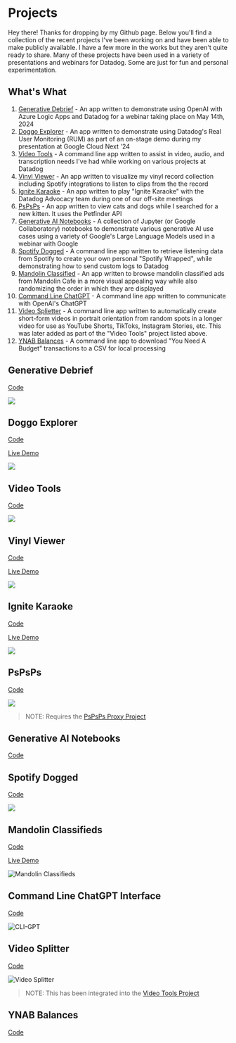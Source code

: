 # Projects
Hey there! Thanks for dropping by my Github page. Below you'll find a collection of the recent projects I've been working on and have been able to make publicly available. I have a few more in the works but they aren't quite ready to share. Many of these projects have been used in a variety of presentations and webinars for Datadog. Some are just for fun and personal experimentation. 

## What's What
1. [Generative Debrief](https://github.com/jasonhand/jasonhand/blob/main/README.md#generative-debrief) - An app written to demonstrate using OpenAI with Azure Logic Apps and Datadog for a webinar taking place on May 14th, 2024
2. [Doggo Explorer](https://github.com/jasonhand/jasonhand#doggo-explorer) - An app written to demonstrate using Datadog's Real User Monitoring (RUM) as part of an on-stage demo during my presentation at Google Cloud Next '24
3. [Video Tools](https://github.com/jasonhand/jasonhand?tab=readme-ov-file#video-tools) - A command line app written to assist in video, audio, and transcription needs I've had while working on various projects at Datadog
4. [Vinyl Viewer](https://github.com/jasonhand/jasonhand?tab=readme-ov-file#vinyl-viewer) - An app written to visualize my vinyl record collection including Spotify integrations to listen to clips from the the record
5. [Ignite Karaoke](https://github.com/jasonhand/jasonhand?tab=readme-ov-file#ignite-karaoke) - An app written to play "Ignite Karaoke" with the Datadog Advocacy team during one of our off-site meetings
6. [PsPsPs](https://github.com/jasonhand/jasonhand?tab=readme-ov-file#pspsps) - An app written to view cats and dogs while I searched for a new kitten. It uses the Petfinder API
7. [Generative AI Notebooks](https://github.com/jasonhand/jasonhand?tab=readme-ov-file#generative-ai-notebooks) - A collection of Jupyter (or Google Collaboratory) notebooks to demonstrate various generative AI use cases using a variety of Google's Large Language Models used in a webinar with Google
8. [Spotify Dogged](https://github.com/jasonhand/jasonhand?tab=readme-ov-file#spotify-dogged) - A command line app written to retrieve listening data from Spotify to create your own personal "Spotify Wrapped", while demonstrating how to send custom logs to Datadog
9. [Mandolin Classified](https://github.com/jasonhand/jasonhand?tab=readme-ov-file#mandolin-classifieds) - An app written to browse mandolin classified ads from Mandolin Cafe in a more visual appealing way while also randomizing the order in which they are displayed
10. [Command Line ChatGPT](https://github.com/jasonhand/jasonhand?tab=readme-ov-file#command-line-chatgpt-interface) - A command line app written to communicate with OpenAI's ChatGPT
11. [Video Splietter](https://github.com/jasonhand/jasonhand?tab=readme-ov-file#video-splitter) - A command line app written to automatically create short-form videos in portrait orientation from random spots in a longer video for use as YouTube Shorts, TikToks, Instagram Stories, etc. This was later added as part of the "Video Tools" project listed above.
12. [YNAB Balances](https://github.com/jasonhand/jasonhand?tab=readme-ov-file#ynab-balances) - A command line app to download "You Need A Budget" transactions to a CSV for local processing

## Generative Debrief
[Code](https://github.com/jasonhand/generative-debrief)

![](https://github.com/jasonhand/generative-debrief/raw/main/images/screenshot.png)

## Doggo Explorer
[Code](https://github.com/jasonhand/doggo-explorer)

[Live Demo](https://jasonhand.github.io/doggo-explorer/)

![](https://github.com/jasonhand/doggo-explorer/raw/main/images/doggo-explorer.png)

## Video Tools
[Code](https://github.com/jasonhand/video_tools)

![](https://github.com/jasonhand/video_tools/raw/main/tutorial/tutorial1.png)

## Vinyl Viewer
[Code](https://github.com/jasonhand/vinyl-viewer)

[Live Demo](https://jasonhand.github.io/vinyl-viewer/)

![](https://github.com/jasonhand/vinyl-viewer/raw/main/images/vinyl-viewer2.png)

## Ignite Karaoke
[Code](https://github.com/jasonhand/js-ignite-karaoke)

[Live Demo](https://jasonhand.github.io/js-ignite-karaoke/)

![](https://github.com/jasonhand/js-ignite-karaoke/raw/main/img/Ignite_Karaoke.png)

## PsPsPs
[Code](https://github.com/jasonhand/pspsps)

![](https://github.com/jasonhand/pspsps/raw/main/images/PsPsPs.png.png)

>NOTE: Requires the [PsPsPs Proxy Project](https://github.com/jasonhand/psps-proxy)

## Generative AI Notebooks
[Code](https://github.com/jasonhand/notebooks)

## Spotify Dogged
[Code](https://github.com/jasonhand/spotify_dogged)

![](https://github.com/jasonhand/spotify_dogged/raw/main/img/screenshot_2.png)

## Mandolin Classifieds
[Code](https://github.com/jasonhand/mandolin-classifieds)

[Live Demo](https://jasonhand.github.io/mandolin-classifieds/)

![Mandolin Classifieds](https://github.com/jasonhand/mandolin-classifieds/raw/main/images/screenshot.png)

## Command Line ChatGPT Interface
[Code](https://github.com/jasonhand/cli-gpt-python-chatbot)

![CLI-GPT](https://github.com/jasonhand/cli-gpt-python-chatbot/raw/main/images/screenshot-terminal.png)

## Video Splitter
[Code](https://github.com/jasonhand/VideoSplitter)

![Video Splitter](https://github.com/jasonhand/VideoSplitter/raw/master/documentation/clipped_video.png)

>NOTE: This has been integrated into the [Video Tools Project](https://github.com/jasonhand/video_tools)

## YNAB Balances
[Code](https://github.com/jasonhand/ynab_balances_to_csv)


